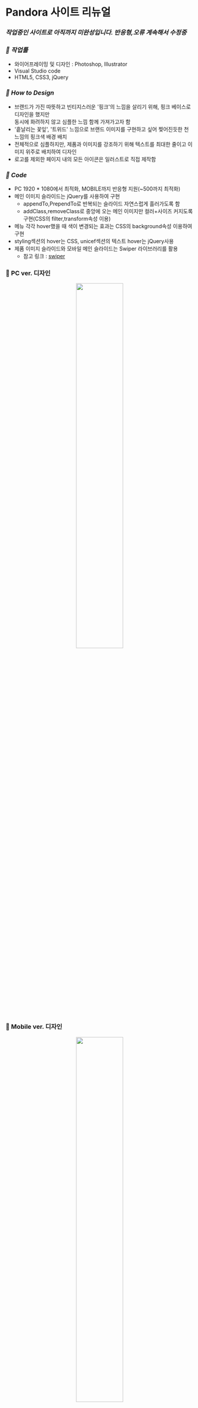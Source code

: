 # Pandora 사이트 리뉴얼     
### *작업중인 사이트로 아직까지 미완성입니다. 반응형,오류 계속해서 수정중*      

### *💛 작업툴*
- 와이어프레이밍 및 디자인 : Photoshop, Illustrator
- Visual Studio code
- HTML5, CSS3, jQuery

### *💛 How to Design*
 - 브랜드가 가진 따뜻하고 빈티지스러운 '핑크'의 느낌을 살리기 위해, 핑크 베이스로 디자인을 했지만  
   동시에 화려하지 않고 심플한 느낌 함께 가져가고자 함
 - '흩날리는 꽃잎', '트위드' 느낌으로 브랜드 이미지를 구현하고 싶어 찢어진듯한 천 느낌의 핑크색 배경 배치
 - 전체적으로 심플하지만, 제품과 이미지를 강조하기 위해 텍스트를 최대한 줄이고 이미지 위주로 배치하여 디자인
 - 로고를 제외한 페이지 내의 모든 아이콘은 일러스트로 직접 제작함

  
### *💛 Code*

- PC 1920 * 1080에서 최적화, MOBILE까지 반응형 지원(~500까지 최적화)
- 메인 이미지 슬라이드는 jQuery를 사용하여 구현
  + appendTo,PrependTo로 반복되는 슬라이드 자연스럽게 흘러가도록 함
  + addClass,removeClass로 중앙에 오는 메인 이미지만 컬러+사이즈 커지도록 구현(CSS의 filter,transform속성 이용)
- 메뉴 각각 hover했을 때 색이 변경되는 효과는 CSS의 background속성 이용하여 구현
- styling섹션의 hover는 CSS, unicef섹션의 텍스트 hover는 jQuery사용
- 제품 이미지 슬라이드와 모바일 메인 슬라이드는 Swiper 라이브러리를 활용
    - 참고 링크 : [swiper](https://swiperjs.com/demos)



### 💛 PC ver. 디자인
<p align="center"><img src="https://user-images.githubusercontent.com/75009488/112649666-fa8cda80-8e8d-11eb-9c76-4bdb8d321742.jpg" width="50%" height="50%"/></p>     
        
        
### 💛 Mobile ver. 디자인
<p align="center"><img src="https://user-images.githubusercontent.com/75009488/112649778-12fcf500-8e8e-11eb-8c25-687adab81d5d.jpg" width="50%" height="50%"/></p>
